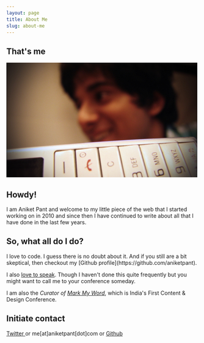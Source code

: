 ```yaml
---
layout: page
title: About Me
slug: about-me
---
```


<div class="g one-whole cf">

<div class="g one-quarter">
	<h2>That's me</h2>
</div>

<div class="g three-quarters cf">
	<img class="media" src="../assets/images/thats-me.jpg" />
</div>

<div class="g one-quarter">
	<h2>Howdy!</h2>
</div>

<div class="g three-quarters cf" markdown="1">
I am Aniket Pant and welcome to my little piece of the web that I started working on in 2010 and since then I have continued to write about all that I have done in the last few years.
</div>

<div class="g one-quarter">
	<h2>So, what all do I do?</h2>
</div>

<div class="g three-quarters cf" markdown="1">
I love to code. I guess there is no doubt about it. And if you still are a bit skeptical, then checkout my [Github profile](https://github.com/aniketpant).

I also [love to speak](/speaking). Though I haven't done this quite frequently but you might want to call me to your conference someday.

I am also the _Curator of [Mark My Word](http://markmyword.in)_, which is India's First Content &amp; Design Conference.
</div>

<div class="g one-quarter">
	<h2>Initiate contact</h2>
</div>

<div class="g three-quarters this-or-this cf">
<a href="http://twitter.com/aniket_pant" class="this-or-this__this  one-fifths">
Twitter
</a>
<span class="this-or-this__or  one-fifth">
or
</span>
<span class="this-or-this__this  one-fifths highlight">
me[at]aniketpant[dot]com
</span>
<span class="this-or-this__or  one-fifth">
or
</span>
<a href="https://github.com/aniketpant" class="this-or-this__this  one-fifths">
Github
</a>
</div>
 
</div>